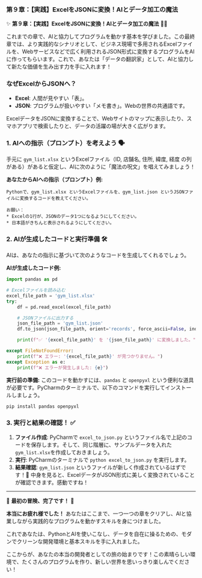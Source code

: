 ### 第９章：【実践】ExcelをJSONに変換！AIとデータ加工の魔法

✨ **第９章：【実践】ExcelをJSONに変換！AIとデータ加工の魔法** 🧙‍♀️

これまでの章で、AIと協力してプログラムを動かす基本を学びました。この最終章では、より実践的なシナリオとして、ビジネス現場で多用されるExcelファイルを、Webサービスなどで広く利用されるJSON形式に変換するプログラムをAIに作ってもらいます。これで、あなたは「データの翻訳家」として、AIと協力して新たな価値を生み出す力を手に入れます！

### なぜExcelからJSONへ？

*   **Excel**: 人間が見やすい「表」。
*   **JSON**: プログラムが扱いやすい「メモ書き」。Webの世界の共通語です。

ExcelデータをJSONに変換することで、Webサイトのマップに表示したり、スマホアプリで検索したりと、データの活躍の場が大きく広がります。

### 1. AIへの指示（プロンプト）を考えよう 🗣️

手元に `gym_list.xlsx` というExcelファイル（ID, 店舗名, 住所, 緯度, 経度 の列がある）があると仮定し、AIに次のように「魔法の呪文」を唱えてみましょう！

**あなたからAIへの指示（プロンプト）例:**

```
Pythonで、gym_list.xlsx というExcelファイルを、gym_list.json というJSONファイルに変換するコードを教えてください。

お願い：
* Excelの1行が、JSONのデータ1つになるようにしてください。
* 日本語がきちんと表示されるようにしてください。
```

### 2. AIが生成したコードと実行準備 🛠️

AIは、あなたの指示に基づいて次のようなコードを生成してくれるでしょう。

**AIが生成したコード例:**

```python
import pandas as pd

# Excelファイルを読み込む
excel_file_path = 'gym_list.xlsx'
try:
    df = pd.read_excel(excel_file_path)

    # JSONファイルに出力する
    json_file_path = 'gym_list.json'
    df.to_json(json_file_path, orient='records', force_ascii=False, indent=4)

    print(f"✅ '{excel_file_path}' を '{json_file_path}' に変換しました。")

except FileNotFoundError:
    print(f"❌ エラー: '{excel_file_path}' が見つかりません。")
except Exception as e:
    print(f"❌ エラーが発生しました: {e}")
```

**実行前の準備:**
このコードを動かすには、`pandas` と `openpyxl` という便利な道具が必要です。PyCharmのターミナルで、以下のコマンドを実行してインストールしましょう。

```bash
pip install pandas openpyxl
```

### 3. 実行と結果の確認！ ✅

1.  **ファイル作成**: PyCharmで `excel_to_json.py` というファイル名で上記のコードを保存します。そして、同じ階層に、サンプルデータを入れた`gym_list.xlsx`を作成しておきましょう。
2.  **実行**: PyCharmのターミナルで `python excel_to_json.py` を実行します。
3.  **結果確認**: `gym_list.json` というファイルが新しく作成されているはずです！🎉 中身を見ると、ExcelデータがJSON形式に美しく変換されていることが確認できます。感動ですね！

---

🎉 **最初の冒険、完了です！** 🎉

**本当にお疲れ様でした！** あなたはここまで、一つ一つの章をクリアし、AIと協業しながら実践的なプログラムを動かすスキルを身につけました。

これであなたは、PythonとAIを使いこなし、データを自在に操るための、モダンでクリーンな開発環境と基本スキルを手に入れました。

ここからが、あなたの本当の開発者としての旅の始まりです！この素晴らしい環境で、たくさんのプログラムを作り、新しい世界を思いっきり楽しんでください！